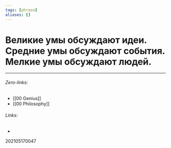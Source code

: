 ```yaml
---
tags: [phrase]
aliases: []
---
```

# Великие умы обсуждают идеи. Средние умы обсуждают события. Мелкие умы обсуждают людей.

___
###### Zero-links:
- [[00 Genius]]
- [[00 Philosophy]]
###### Links:
-

202105170047
